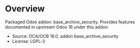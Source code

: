 # Overview

Packaged Odoo addon: base_archive_security. Provides features documented in upstream Odoo 16 under this addon.

- Source: OCA/OCB 16.0, addon base_archive_security
- License: LGPL-3
